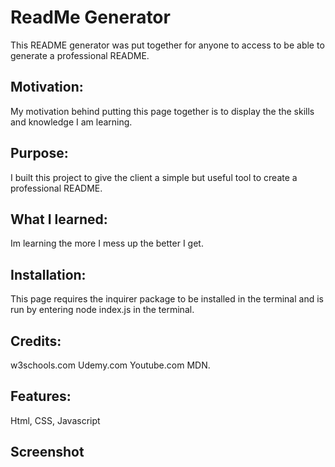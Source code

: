 <h1>ReadMe Generator</h1>
This README generator was put together for anyone to access to be able to generate a professional README.

<h2>Motivation:</h2>
My motivation behind putting this page together is to display the the skills and knowledge I am learning.
<h2>Purpose:</h2>
I built this project to give the client a simple but useful tool to create a professional README.
<h2>What I learned:</h2>
Im learning the more I mess up the better I get.
<h2>Installation:</h2>
This page requires the inquirer package to be installed in the terminal and is run by entering node index.js in the terminal.
<h2>Credits:</h2>
w3schools.com Udemy.com Youtube.com MDN.
<h2>Features:</h2>
Html, CSS, Javascript
<h2>Screenshot</h2>
